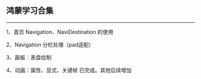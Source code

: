 ## 鸿蒙学习合集
---
1、首页 Navigation、NaviDestination 的使用

2、Navigation 分栏处理（pad适配）

3、画板：表盘绘制

4、动画：属性、显式、关键帧 已完成。其他后续增加
